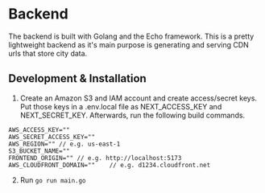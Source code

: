 # Backend

The backend is built with Golang and the Echo framework. This is a pretty lightweight backend as it's main purpose is generating and serving CDN urls that store city data.

## Development & Installation

1. Create an Amazon S3 and IAM account and create access/secret keys. Put those keys in a .env.local file as NEXT_ACCESS_KEY and NEXT_SECRET_KEY. Afterwards, run the following build commands.

```
AWS_ACCESS_KEY=""
AWS_SECRET_ACCESS_KEY=""
AWS_REGION="" // e.g. us-east-1
S3_BUCKET_NAME=""
FRONTEND_ORIGIN="" // e.g. http://localhost:5173
AWS_CLOUDFRONT_DOMAIN=""    // e.g. d1234.cloudfront.net
```

2. Run `go run main.go`
